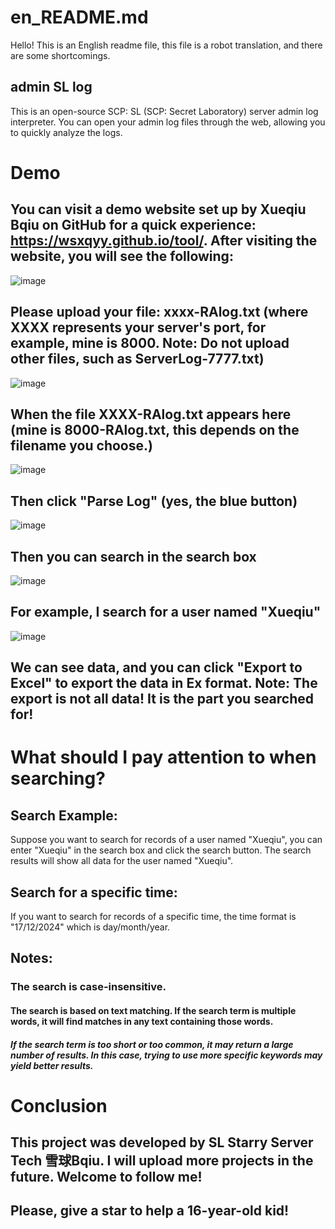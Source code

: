 # en_README.md
   Hello! This is an English readme file, this file is a robot translation, and there are some shortcomings.
## admin SL log
  This is an open-source SCP: SL (SCP: Secret Laboratory) server admin log interpreter. You can open your admin log files through the web, allowing you to quickly analyze the logs.

# Demo
## You can visit a demo website set up by Xueqiu Bqiu on GitHub for a quick experience: https://wsxqyy.github.io/tool/. After visiting the website, you will see the following:

![image](https://github.com/user-attachments/assets/7458a272-5dac-4754-b4c9-a47feb29b866)

## Please upload your file: xxxx-RAlog.txt (where XXXX represents your server's port, for example, mine is 8000. Note: Do not upload other files, such as ServerLog-7777.txt)

![image](https://github.com/user-attachments/assets/a6f4dc90-4fb1-4b04-84b8-7c5cfbbe8cf2)

## When the file XXXX-RAlog.txt appears here (mine is 8000-RAlog.txt, this depends on the filename you choose.)

![image](https://github.com/user-attachments/assets/66619272-200e-4bf2-8cbb-5d6a017a14c6)

## Then click "Parse Log" (yes, the blue button)

![image](https://github.com/user-attachments/assets/9926e820-6d03-451d-90dd-a8de57311be0)

## Then you can search in the search box

![image](https://github.com/user-attachments/assets/64f9a422-9781-4842-97e9-8165a28ccbdb)

## For example, I search for a user named "Xueqiu"

![image](https://github.com/user-attachments/assets/5d364e09-1e9c-408a-8160-82518d7d05ac)

## We can see data, and you can click "Export to Excel" to export the data in Ex format. Note: The export is not all data! It is the part you searched for!

# What should I pay attention to when searching?
## Search Example:
Suppose you want to search for records of a user named "Xueqiu", you can enter "Xueqiu" in the search box and click the search button. The search results will show all data for the user named "Xueqiu".
## Search for a specific time:
If you want to search for records of a specific time, the time format is "17/12/2024" which is day/month/year.
## Notes:
### The search is case-insensitive.
#### The search is based on text matching. If the search term is multiple words, it will find matches in any text containing those words.
##### If the search term is too short or too common, it may return a large number of results. In this case, trying to use more specific keywords may yield better results.

# Conclusion
## This project was developed by SL Starry Server Tech 雪球Bqiu. I will upload more projects in the future. Welcome to follow me!
## Please, give a star to help a 16-year-old kid!
